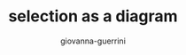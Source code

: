 ---
title: "selection as a diagram"
author: "giovanna-guerrini"
Discipline: Databases
ConceptualAdvantage: "helps students visualise what happens"
DrawsAttentionTo: "how selection works"
Topic: Query languages (basic)
Domain: Anything else
Form: Visual Representation
OriginSource: "Lecture Notes"
image: "466.png"
Mapping:
  Unselected tuples :  horizontal lines
  selection :  horizontal slice
---